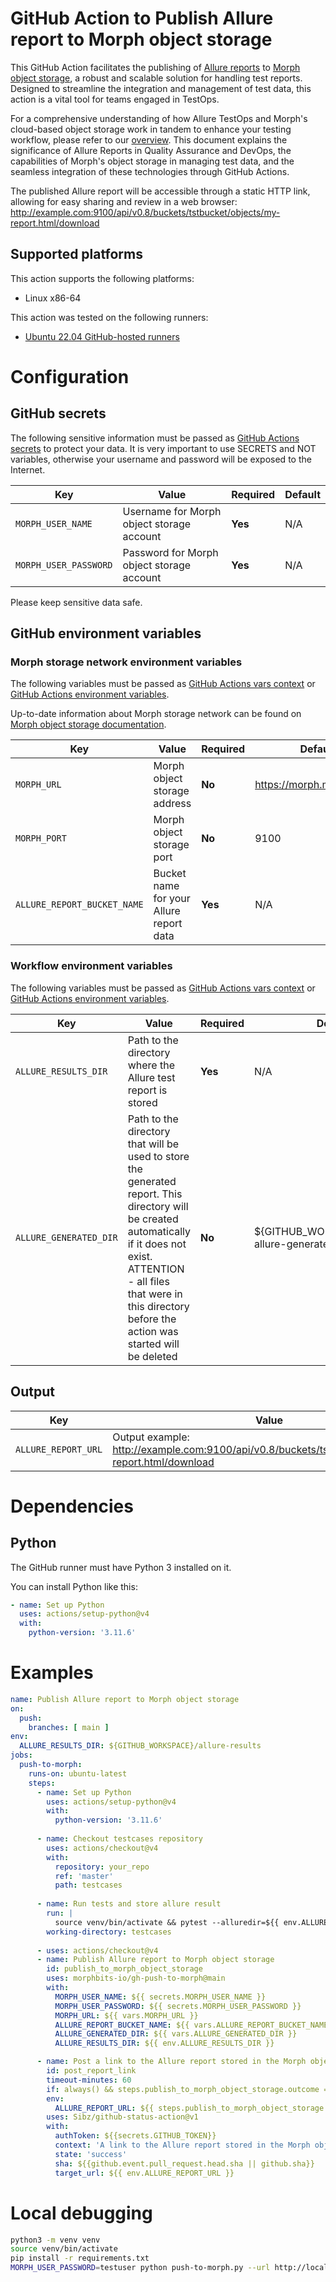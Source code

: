 # GitHub Action to Publish Allure report to Morph object storage
This GitHub Action facilitates the publishing of [Allure reports](https://github.com/allure-framework/allure2)
to [Morph object storage](https://morphbits.io/), a robust and scalable solution for handling test reports.
Designed to streamline the integration and management of test data, this action is a vital tool for teams engaged in TestOps.

For a comprehensive understanding of how Allure TestOps and Morph's cloud-based object storage work in tandem to enhance
your testing workflow, please refer to our [overview](https://morphbits.io/showcases#allure). This document explains
the significance of Allure Reports in Quality Assurance and DevOps, the capabilities of Morph's object storage in
managing test data, and the seamless
integration of these technologies through GitHub Actions.

The published Allure report will be accessible through a static HTTP link, allowing for easy sharing and review in a web browser:
http://example.com:9100/api/v0.8/buckets/tstbucket/objects/my-report.html/download


## Supported platforms
This action supports the following platforms:
- Linux x86-64

This action was tested on the following runners:
- [Ubuntu 22.04 GitHub-hosted runners](https://github.com/actions/runner-images/blob/main/images/ubuntu/Ubuntu2204-Readme.md)

# Configuration

## GitHub secrets
The following sensitive information must be passed as
[GitHub Actions secrets](https://docs.github.com/en/actions/security-guides/using-secrets-in-github-actions) to protect your data.
It is very important to use SECRETS and NOT variables, otherwise your username and password will be exposed to the Internet.

| Key                   | Value                                     | Required | Default |
|-----------------------|-------------------------------------------|----------|---------|
| `MORPH_USER_NAME`     | Username for Morph object storage account | **Yes**  | N/A     |
| `MORPH_USER_PASSWORD` | Password for Morph object storage account | **Yes**  | N/A     |

Please keep sensitive data safe.

## GitHub environment variables

### Morph storage network environment variables
The following variables must be passed as
[GitHub Actions vars context](https://docs.github.com/en/actions/learn-github-actions/variables#using-the-vars-context-to-access-configuration-variable-values) 
or [GitHub Actions environment variables](https://docs.github.com/en/actions/learn-github-actions/variables).

Up-to-date information about Morph storage network can be found on [Morph object storage documentation](https://morphbits.io/).

| Key                         | Value                                   | Required | Default                    |
|-----------------------------|-----------------------------------------|----------|----------------------------|
| `MORPH_URL`                 | Morph object storage address            | **No**   | https://morph.morphbits.io |
| `MORPH_PORT`                | Morph object storage port               | **No**   | 9100                       |
| `ALLURE_REPORT_BUCKET_NAME` | Bucket name for your Allure report data | **Yes**  | N/A                        |

### Workflow environment variables
The following variables must be passed as
[GitHub Actions vars context](https://docs.github.com/en/actions/learn-github-actions/variables#using-the-vars-context-to-access-configuration-variable-values)
or [GitHub Actions environment variables](https://docs.github.com/en/actions/learn-github-actions/variables).

| Key                    | Value                                                                                                                                                                                                                                     | Required | Default                                           |
|------------------------|-------------------------------------------------------------------------------------------------------------------------------------------------------------------------------------------------------------------------------------------|----------|---------------------------------------------------|
| `ALLURE_RESULTS_DIR`   | Path to the directory where the Allure test report is stored                                                                                                                                                                              | **Yes**  | N/A                                               |
| `ALLURE_GENERATED_DIR` | Path to the directory that will be used to store the generated report. This directory will be created automatically if it does not exist. ATTENTION - all files that were in this directory before the action was started will be deleted | **No**   | ${GITHUB_WORKSPACE}/morph-allure-generated-report |

## Output

| Key                 | Value                                                                                              |
|---------------------|----------------------------------------------------------------------------------------------------|
| `ALLURE_REPORT_URL` | Output example: http://example.com:9100/api/v0.8/buckets/tstbucket/objects/my-report.html/download |

# Dependencies

## Python
The GitHub runner must have Python 3 installed on it.

You can install Python like this:
```yml
- name: Set up Python
  uses: actions/setup-python@v4
  with:
    python-version: '3.11.6'
```

# Examples

```yml
name: Publish Allure report to Morph object storage
on:
  push:
    branches: [ main ]
env:
  ALLURE_RESULTS_DIR: ${GITHUB_WORKSPACE}/allure-results
jobs:
  push-to-morph:
    runs-on: ubuntu-latest
    steps:
      - name: Set up Python
        uses: actions/setup-python@v4
        with:
          python-version: '3.11.6'
          
      - name: Checkout testcases repository
        uses: actions/checkout@v4
        with:
          repository: your_repo
          ref: 'master'
          path: testcases
          
      - name: Run tests and store allure result
        run: |
          source venv/bin/activate && pytest --alluredir=${{ env.ALLURE_RESULTS_DIR }} pytest_tests/testsuites
        working-directory: testcases
  
      - uses: actions/checkout@v4
      - name: Publish Allure report to Morph object storage
        id: publish_to_morph_object_storage
        uses: morphbits-io/gh-push-to-morph@main
        with:
          MORPH_USER_NAME: ${{ secrets.MORPH_USER_NAME }}
          MORPH_USER_PASSWORD: ${{ secrets.MORPH_USER_PASSWORD }}
          MORPH_URL: ${{ vars.MORPH_URL }}
          ALLURE_REPORT_BUCKET_NAME: ${{ vars.ALLURE_REPORT_BUCKET_NAME }}
          ALLURE_GENERATED_DIR: ${{ vars.ALLURE_GENERATED_DIR }}
          ALLURE_RESULTS_DIR: ${{ env.ALLURE_RESULTS_DIR }}

      - name: Post a link to the Allure report stored in the Morph object repository
        id: post_report_link
        timeout-minutes: 60
        if: always() && steps.publish_to_morph_object_storage.outcome == 'success'
        env:
          ALLURE_REPORT_URL: ${{ steps.publish_to_morph_object_storage.outputs.ALLURE_REPORT_URL }}
        uses: Sibz/github-status-action@v1
        with:
          authToken: ${{secrets.GITHUB_TOKEN}}
          context: 'A link to the Allure report stored in the Morph object repository'
          state: 'success'
          sha: ${{github.event.pull_request.head.sha || github.sha}}
          target_url: ${{ env.ALLURE_REPORT_URL }}
```
# Local debugging

```bash
python3 -m venv venv
source venv/bin/activate
pip install -r requirements.txt
MORPH_USER_PASSWORD=testuser python push-to-morph.py --url http://localhost --username testuser --bucket tstbucket --report /path_to_report/my-report.html
```
